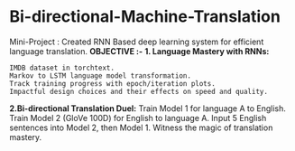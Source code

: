 # Bi-directional-Machine-Translation
Mini-Project : Created RNN Based deep learning system for efficient language translation.
**OBJECTIVE :-**
  **1. Language Mastery with RNNs:**

    IMDB dataset in torchtext.
    Markov to LSTM language model transformation.
    Track training progress with epoch/iteration plots.
    Impactful design choices and their effects on speed and quality.
  **2.Bi-directional Translation Duel:**
    Train Model 1 for language A to English.
    Train Model 2 (GloVe 100D) for English to language A.
    Input 5 English sentences into Model 2, then Model 1.
    Witness the magic of translation mastery.
